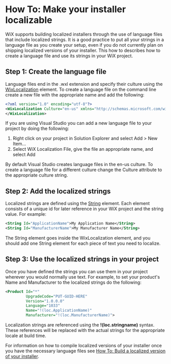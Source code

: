 # How To: Make your installer localizable

WiX supports building localized installers through the use of language files that include localized strings. It is a good practice to put all your strings in a language file as you create your setup, even if you do not currently plan on shipping localized versions of your installer. This how to describes how to create a language file and use its strings in your WiX project.

## Step 1: Create the language file

Language files end in the .wxl extension and specify their culture using the [WixLocalization](../../xsd/wixloc/wixlocalization.md) element. To create a language file on the command line create a new file with the appropriate name and add the following:

```xml
<?xml version="1.0" encoding="utf-8"?>
<WixLocalization Culture="en-us" xmlns="http://schemas.microsoft.com/wix/2006/localization">
</WixLocalization>
```

If you are using Visual Studio you can add a new language file to your project by doing the following:

1. Right click on your project in Solution Explorer and select Add > New Item...
1. Select WiX Localization File, give the file an appropriate name, and select Add

By default Visual Studio creates language files in the en-us culture. To create a language file for a different culture change the Culture attribute to the appropriate culture string.

## Step 2: Add the localized strings

Localized strings are defined using the [String](../../xsd/wixloc/string.md) element. Each element consists of a unique id for later reference in your WiX project and the string value. For example:

```xml
<String Id="ApplicationName">My Application Name</String>
<String Id="ManufacturerName">My Manufacturer Name</String>
```

The String element goes inside the WixLocalization element, and you should add one String element for each piece of text you need to localize.

## Step 3: Use the localized strings in your project
Once you have defined the strings you can use them in your project wherever you would normally use text. For example, to set your product&apos;s Name and Manufacturer to the localized strings do the following:

```xml
<Product Id="*"
         UpgradeCode="PUT-GUID-HERE"
         Version="1.0.0.0"
         Language="1033"
         Name="!(loc.ApplicationName)"
         Manufacturer="!(loc.ManufacturerName)">
```

Localization strings are referenced using the **!(loc.stringname)** syntax. These references will be replaced with the actual strings for the appropriate locale at build time.

For information on how to compile localized versions of your installer once you have the necessary language files see [How To: Build a localized version of your installer](build_a_localized_version.md).
